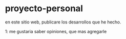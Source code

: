 # proyecto-personal

en este sitio web, publicare los desarrollos que he hecho.

1: me gustaria saber opiniones, que mas agregarle
